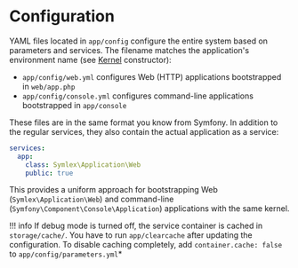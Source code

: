 # Configuration

YAML files located in `app/config` configure the entire system based on parameters and services. 
The filename matches the application's environment name (see [Kernel](kernel.md) constructor):
 
 - `app/config/web.yml` configures Web (HTTP) applications bootstrapped in `web/app.php`
 - `app/config/console.yml` configures command-line applications bootstrapped in `app/console`

These files are in the same format you know from Symfony. In addition to the regular services, they also contain the actual application as a service:

```yaml
services:
  app:
    class: Symlex\Application\Web
    public: true
```

This provides a uniform approach for bootstrapping Web (`Symlex\Application\Web`) and command-line (`Symfony\Component\Console\Application`) applications with the same kernel.

!!! info
    If debug mode is turned off, the service container is cached in `storage/cache/`. You have to run `app/clearcache` after updating the configuration. To disable caching completely, add `container.cache: false` to  `app/config/parameters.yml`*
